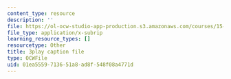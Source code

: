 ```yaml
---
content_type: resource
description: ''
file: https://ol-ocw-studio-app-production.s3.amazonaws.com/courses/15-390-new-enterprises-spring-2013/01ea5559713651a8ad8f548f08a4771d_2KpOZ9N2QOQ.vtt
file_type: application/x-subrip
learning_resource_types: []
resourcetype: Other
title: 3play caption file
type: OCWFile
uid: 01ea5559-7136-51a8-ad8f-548f08a4771d
---
```

